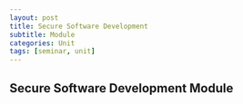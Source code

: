 ```yaml
---
layout: post
title: Secure Software Development 
subtitle: Module
categories: Unit
tags: [seminar, unit]
---
```

## Secure Software Development Module
